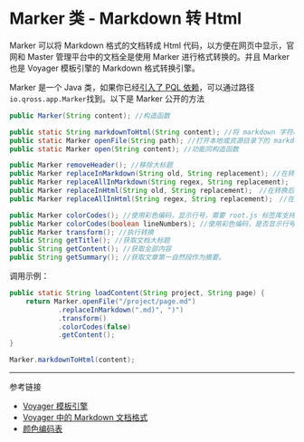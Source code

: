 # Marker 类 - Markdown 转 Html

Marker 可以将 Markdown 格式的文档转成 Html 代码，以方便在网页中显示，官网和 Master 管理平台中的文档全是使用 Marker 进行格式转换的。并且 Marker 也是 Voyager 模板引擎的 Markdown 格式转换引擎。

Marker 是一个 Java 类，如果你已经[引入了 PQL 依赖](/pql/use-pql.md)，可以通过路径`io.qross.app.Marker`找到。以下是 Marker 公开的方法

```java
public Marker(String content); //构造函数

public static String markdownToHtml(String content); //将 markdown 字符串转成 HTML，一般只需要使用这一个方法足够
public static Marker openFile(String path); //打开本地或资源目录下的 markdown 文件
public static Marker open(String content); //功能同构造函数 

public Marker removeHeader(); //移除大标题
public Marker replaceInMarkdown(String old, String replacement); //在转换前替换
public Marker replaceAllInMarkdown(String regex, String replacement);　//在转换前用正则表达式替换
public Marker replaceInHtml(String old, String replacement);　//在转换后替换
public Marker replaceAllInHtml(String regex, String replacement);　//在转换后使用正则表达式替换

public Marker colorCodes(); //使用彩色编码，显示行号，需要 root.js 标签库支持
public Marker colorCodes(boolean lineNumbers); //使用彩色编码，是否显示行号
public Marker transform(); //执行转换
public String getTitle(); //获取文档大标题
public String getContent(); //获取全部内容
public String getSummary(); //获取文章第一自然段作为摘要。
```

调用示例：

```java
public static String loadContent(String project, String page) {
    return Marker.openFile("/project/page.md")
            .replaceInMarkdown(".md)", ")")
            .transform()
            .colorCodes(false)
            .getContent();
}

Marker.markdownToHtml(content);
```

---
参考链接

* [Voyager 模板引擎](/voyager/overview.md)
* [Voyager 中的 Markdown 文档格式](/voyager/markdown.md)
* [颜色编码表](/blog/colors.md)